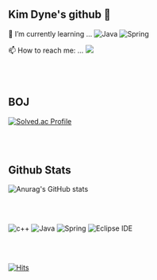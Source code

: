 ## Kim Dyne's github 💫

🌱 I’m currently learning ... ![Java](https://img.shields.io/badge/Java-007396.svg?&style=plastic&logo=Java&logoColor=white)
![Spring](https://img.shields.io/badge/Spring-6DB33F.svg?&style=plastic&logo=Spring&logoColor=white)

📫 How to reach me: ... <a href="https://www.instagram.com/d4.1n/" target="_blank"><img src="https://img.shields.io/badge/Instagram-E4405F?style=plastic&logo=Instagram&logoColor=E4405F"/></a>


<br/><br/>
## BOJ
[![Solved.ac Profile](http://mazassumnida.wtf/api/v2/generate_badge?boj=dyne0828)](https://solved.ac/dyne0828/)

<br/><br/>
## Github Stats
![Anurag's GitHub stats](https://github-readme-stats.vercel.app/api?username=dynene&show_icons=true&theme=transparent)

<br/><br/>

![c++](https://img.shields.io/badge/c++-00599C.svg?&style=for-the-badge&logo=c++&logoColor=white)
![Java](https://img.shields.io/badge/Java-007396.svg?&style=for-the-badge&logo=Java&logoColor=white)
![Spring](https://img.shields.io/badge/Spring-6DB33F.svg?&style=for-the-badge&logo=Spring&logoColor=white)
![Eclipse IDE](https://img.shields.io/badge/Eclipse%20IDE-2C2255.svg?&style=for-the-badge&logo=Eclipse%20IDE&logoColor=white)

<br/><br/>

[![Hits](https://hits.seeyoufarm.com/api/count/incr/badge.svg?url=https%3A%2F%2Fgithub.com%2Fdynene&count_bg=%23BAE2CC&title_bg=%23ACC7FF&icon=&icon_color=%23FFEDED&title=hits&edge_flat=false)](https://hits.seeyoufarm.com)


<!--
**dynene/dynene** is a ✨ _special_ ✨ repository because its `README.md` (this file) appears on your GitHub profile.

Here are some ideas to get you started:

- 🔭 I’m currently working on ...
- 🌱 I’m currently learning ...
- 👯 I’m looking to collaborate on ...
- 🤔 I’m looking for help with ...
- 💬 Ask me about ...
- 📫 How to reach me: ...
- 😄 Pronouns: ...
- ⚡ Fun fact: ...
-->
